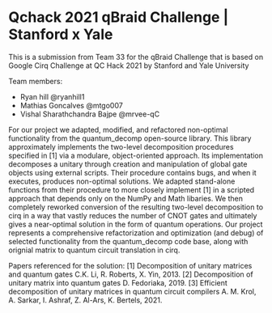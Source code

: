 # Qchack 2021 qBraid Challenge | Stanford x Yale 

This is a submission from Team 33 for the qBraid Challenge that is based on Google Cirq Challenge at QC Hack 2021 by Stanford and Yale University

Team members:

- Ryan hill @ryanhill1  
- Mathias Goncalves @mtgo007  
- Vishal Sharathchandra Bajpe @mrvee-qC  
  
For our project we adapted, modified, and refactored non-optimal functionality from the quantum_decomp open-source library. This library approximately implements the two-level decomposition procedures specified in [1] via a modulare, object-oriented approach. Its implementation decomposes a unitary through creation and manipulation of global gate objects using external scripts. Their procedure contains bugs, and when it executes, produces non-optimal solutions. We adapted stand-alone functions from their procedure to more closely implement [1] in a scripted approach that depends only on the NumPy and Math libaries. We then completely reworked conversion of the resulting two-level decomposition to cirq in a way that vastly reduces the number of CNOT gates and ultimately gives a near-optimal solution in the form of quantum operations. Our project represents a comprehensive refactorization and optimization (and debug) of selected functionality from the quantum_decomp code base, along with orignial matrix to quantum circuit translation in cirq.

Papers referenced for the solution:
[1] Decomposition of unitary matrices and quantum gates C.K. Li, R. Roberts, X. Yin, 2013.
[2] Decomposition of unitary matrix into quantum gates D. Fedoriaka, 2019.
[3] Efficient decomposition of unitary matrices in quantum circuit compilers A. M. Krol, A. Sarkar, I. Ashraf, Z. Al-Ars, K. Bertels, 2021.
